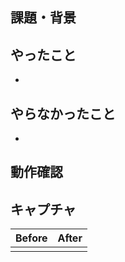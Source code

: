 ## 課題・背景

<!--
簡単な概要、課題・背景を書こう。
issueのURLも貼ってね。
-->

## やったこと
-

<!--
- 〇〇に追記
- 〇〇ページを追加
-->

## やらなかったこと
- 

<!--
e.g.
- 見た目の調整
-->

## 動作確認
<!--
- ファイルでの確認で十分だよ。
- Previewでみてね。
-->

## キャプチャ

|Before|After|
| --- | --- |
| <!-- Before --> | <!-- After --> |

<!--
画面の変更がある場合は、修正前後のキャプチャを貼りつけ、
「どこ」が「どのように」変化しているのかをレビューしやすい状態にしましょう
-->
